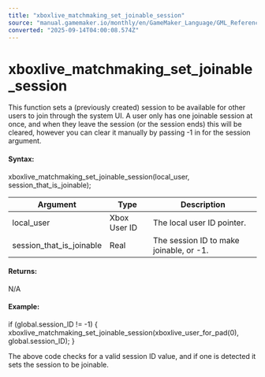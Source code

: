 ```yaml
---
title: "xboxlive_matchmaking_set_joinable_session"
source: "manual.gamemaker.io/monthly/en/GameMaker_Language/GML_Reference/UWP_And_XBox_Live/Match_Making/xboxlive_matchmaking_set_joinable_session.htm"
converted: "2025-09-14T04:00:08.574Z"
---
```


# xboxlive\_matchmaking\_set\_joinable\_session

This function sets a (previously created) session to be available for other users to join through the system UI. A user only has one joinable session at once, and when they leave the session (or the session ends) this will be cleared, however you can clear it manually by passing -1 in for the session argument.

#### Syntax:

xboxlive\_matchmaking\_set\_joinable\_session(local\_user, session\_that\_is\_joinable);

| Argument | Type | Description |
| --- | --- | --- |
| local_user | Xbox User ID | The local user ID pointer. |
| session_that_is_joinable | Real | The session ID to make joinable, or -1. |

#### Returns:

N/A

#### Example:

if (global.session\_ID != -1)
{
    xboxlive\_matchmaking\_set\_joinable\_session(xboxlive\_user\_for\_pad(0), global.session\_ID);
}

The above code checks for a valid session ID value, and if one is detected it sets the session to be joinable.